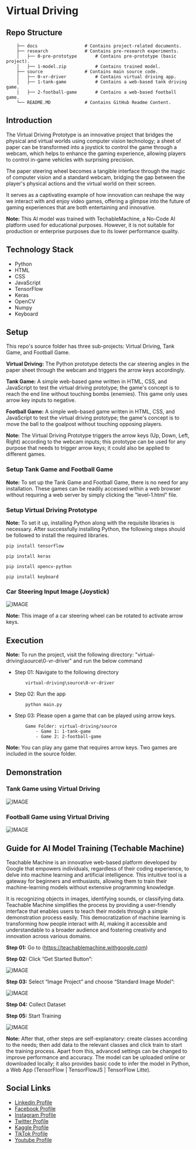 # Virtual Driving

## Repo Structure

```
    ├── docs                  # Contains project-related documents.
    ├── research              # Contains pre-research experiments.
    │   ├── 0-pre-prototype       # Contains pre-prototype (basic project).
    │   ├── 1-model.zip           # Contains trained model.
    ├── source                # Contains main source code.
    │   ├── 0-vr-driver           # Contains virtual driving app.
    │   ├── 1-tank-game           # Contains a web-based tank driving game.
    │   ├── 2-football-game       # Contains a web-based football game.
    └── README.MD             # Contains GitHub Readme Content.

```

## Introduction

The Virtual Driving Prototype is an innovative project that bridges the physical and virtual worlds using computer vision technology; a sheet of paper can be transformed into a joystick to control the game through a webcam, which helps to enhance the gaming experience, allowing players to control in-game vehicles with surprising precision.

The paper steering wheel becomes a tangible interface through the magic of computer vision and a standard webcam, bridging the gap between the player's physical actions and the virtual world on their screen.

It serves as a captivating example of how innovation can reshape the way we interact with and enjoy video games, offering a glimpse into the future of gaming experiences that are both entertaining and innovative.

**Note:** This AI model was trained with TechableMachine, a No-Code AI platform used for educational purposes. However, it is not suitable for production or enterprise purposes due to its lower performance quality.

## Technology Stack

- Python
- HTML
- CSS
- JavaScript
- TensorFlow
- Keras
- OpenCV
- Numpy
- Keyboard

## Setup

This repo's source folder has three sub-projects: Virtual Driving, Tank Game, and Football Game.

**Virtual Driving:** The Python prototype detects the car steering angles in the paper sheet through the webcam and triggers the arrow keys accordingly.

**Tank Game:** A simple web-based game written in HTML, CSS, and JavaScript to test the virtual driving prototype; the game's concept is to reach the end line without touching bombs (enemies). This game only uses arrow key inputs to negative.

**Football Game:** A simple web-based game written in HTML, CSS, and JavaScript to test the virtual driving prototype; the game's concept is to move the ball to the goalpost without touching opposing players.

**Note:** The Virtual Driving Prototype triggers the arrow keys (Up, Down, Left, Right) according to the webcam inputs; this prototype can be used for any purpose that needs to trigger arrow keys; it could also be applied to different games.

### Setup Tank Game and Football Game

**Note:** To set up the Tank Game and Football Game, there is no need for any installation. These games can be readily accessed within a web browser without requiring a web server by simply clicking the "level-1.html" file.

### Setup Virtual Driving Prototype

**Note:** To set it up, installing Python along with the requisite libraries is necessary. After successfully installing Python, the following steps should be followed to install the required libraries.

```
pip install tensorflow
```

```
pip install keras
```

```
pip install opencv-python
```

```
pip install keyboard
```

### Car Steering Input Image (Joystick)

![IMAGE](docs/github-readme-content/car-steering.jpg)

**Note:** This image of a car steering wheel can be rotated to activate arrow keys.

## Execution

**Note:** To run the project, visit the following directory: "virtual-driving\source\0-vr-driver" and run the below command

- Step 01: Navigate to the following directory
    ```
        virtual-driving\source\0-vr-driver
    ```

- Step 02: Run the app
    ```
        python main.py
    ```

- Step 03: Please open a game that can be played using arrow keys.
    ```
        Game Folder: virtual-driving/source
            - Game 1: 1-tank-game
            - Game 2: 2-football-game
    ```

**Note:** You can play any game that requires arrow keys. Two games are included in the source folder.

## Demonstration

### Tank Game using Virtual Driving

![IMAGE](docs/github-readme-content/demo-1.gif)

### Football Game using Virtual Driving

![IMAGE](docs/github-readme-content/demo-2.gif)

## Guide for AI Model Training (Techable Machine)

Teachable Machine is an innovative web-based platform developed by Google that empowers individuals, regardless of their coding experience, to delve into machine learning and artificial intelligence. This intuitive tool is a gateway for beginners and enthusiasts, allowing them to train their machine-learning models without extensive programming knowledge.

It is recognizing objects in images, identifying sounds, or classifying data. Teachable Machine simplifies the process by providing a user-friendly interface that enables users to teach their models through a simple demonstration process easily. This democratization of machine learning is transforming how people interact with AI, making it accessible and understandable to a broader audience and fostering creativity and innovation across various domains.

**Step 01:** Go to (https://teachablemachine.withgoogle.com)

**Step 02:** Click “Get Started Button”:

![IMAGE](docs/github-readme-content/1.jpg)

**Step 03:** Select “Image Project” and choose “Standard Image Model”:

![IMAGE](docs/github-readme-content/2.jpg)

**Step 04:** Collect Dataset

**Step 05:** Start Training

![IMAGE](docs/github-readme-content/3.jpg)

**Note:** After that, other steps are self-explanatory: create classes according to the needs; then add data to the relevant classes and click train to start the training process. Apart from this, advanced settings can be changed to improve performance and accuracy. The model can be uploaded online or downloaded locally; it also provides basic code to infer the model in Python, a Web App (TensorFlow | TensorFlowJS | TensorFlow Litte).

## Social Links

- [Linkedin Profile](https://www.linkedin.com/in/gunarakulangunaretnam)
- [Facebook Profile](https://www.facebook.com/gunarakulangunaratnam)
- [Instagram Profile](https://www.instagram.com/gunarakulangunaretnam)
- [Twitter Profile ](https://twitter.com/gunarakulangr)
- [Kaggle Profile](https://www.kaggle.com/gunarakulangr)
- [TikTok Profile](https://www.tiktok.com/@gunarakulangunaretnam)
- [Youtube Profile](https://www.youtube.com/channel/UCMWkED5sabgVZSCKjZuRJXA)
